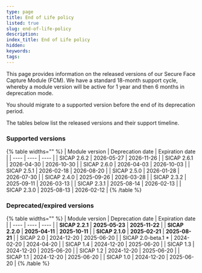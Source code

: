 ```yaml
---
type: page
title: End of Life policy
listed: true
slug: end-of-life-policy
description: 
index_title: End of Life policy
hidden: 
keywords: 
tags: 
---
```


This page provides information on the released versions of our Secure Face Capture Module (FCM). We have a standard 18-month support cycle, whereby a module version will be active for 1 year and then 6 months in deprecation mode.

You should migrate to a supported version before the end of its deprecation period.

The tables below list the released versions and their support timeline.

### Supported versions

{% table widths="" %}
| Module version | Deprecation date | Expiration date | 
| ---- | ---- | ---- | 
| SICAP 2.6.2 | 2026-05-27 | 2026-11-26 | 
| SICAP 2.6.1 | 2026-04-30 | 2026-10-30 | 
| SICAP 2.6.0 | 2026-04-03 | 2026-10-03 | 
| SICAP 2.5.1 | 2026-02-18 | 2026-08-20 | 
| SICAP 2.5.0 | 2026-01-28 | 2026-07-30 | 
| SICAP 2.4.0 | 2025-09-26 | 2026-03-28 | 
| SICAP 2.3.2 | 2025-09-11 | 2026-03-13 | 
| SICAP 2.3.1 | 2025-08-14 | 2026-02-13 | 
| SICAP 2.3.0 | 2025-08-13 | 2026-02-12 | 
{% /table %}

### Deprecated/expired versions

{% table widths="" %}
| Module version | Deprecation date | Expiration date | 
| ---- | ---- | ---- | 
| **SICAP 2.2.1** | **2025-05-23** | **2025-11-22** | 
| **SICAP 2.2.0** | **2025-04-11** | **2025-10-11** | 
| **SICAP 2.1.0** | **2025-02-21** | **2025-08-21** | 
| SICAP 2.0 | 2024-12-20 | 2025-06-20 | 
| SICAP 2.0-beta.1 * | 2024-02-20 | 2024-04-20 | 
| SICAP 1.4 | 2024-12-20 | 2025-06-20 | 
| SICAP 1.3 | 2024-12-20 | 2025-06-20 | 
| SICAP 1.2 | 2024-12-20 | 2025-06-20 | 
| SICAP 1.1 | 2024-12-20 | 2025-06-20 | 
| SICAP 1.0 | 2024-12-20 | 2025-06-20 | 
{% /table %}